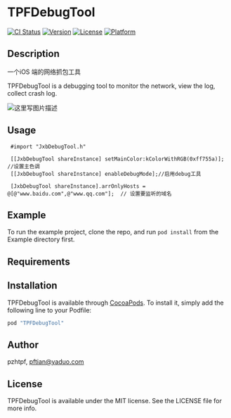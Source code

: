 # TPFDebugTool

[![CI Status](http://img.shields.io/travis/pzhtpf/TPFDebugTool.svg?style=flat)](https://travis-ci.org/pzhtpf/TPFDebugTool)
[![Version](https://img.shields.io/cocoapods/v/TPFDebugTool.svg?style=flat)](http://cocoapods.org/pods/TPFDebugTool)
[![License](https://img.shields.io/cocoapods/l/TPFDebugTool.svg?style=flat)](http://cocoapods.org/pods/TPFDebugTool)
[![Platform](https://img.shields.io/cocoapods/p/TPFDebugTool.svg?style=flat)](http://cocoapods.org/pods/TPFDebugTool)

## Description

一个iOS 端的网络抓包工具

TPFDebugTool is a debugging tool to monitor the network, view the log, collect crash log.

<img src="http://img.blog.csdn.net/20170609154532751?watermark/2/text/aHR0cDovL2Jsb2cuY3Nkbi5uZXQvcHpodHBm/font/5a6L5L2T/fontsize/400/fill/I0JBQkFCMA==/dissolve/70/gravity/SouthEast" alt="这里写图片描述" title="">

## Usage

```
 #import "JxbDebugTool.h"

 [[JxbDebugTool shareInstance] setMainColor:kColorWithRGB(0xff755a)]; //设置主色调
 [[JxbDebugTool shareInstance] enableDebugMode];//启用debug工具
 
 [JxbDebugTool shareInstance].arrOnlyHosts = @[@"www.baidu.com",@"www.qq.com"];  // 设置要监听的域名

```
## Example

To run the example project, clone the repo, and run `pod install` from the Example directory first.

## Requirements

## Installation

TPFDebugTool is available through [CocoaPods](http://cocoapods.org). To install
it, simply add the following line to your Podfile:

```ruby
pod "TPFDebugTool"
```

## Author

pzhtpf, pftian@yaduo.com

## License

TPFDebugTool is available under the MIT license. See the LICENSE file for more info.
